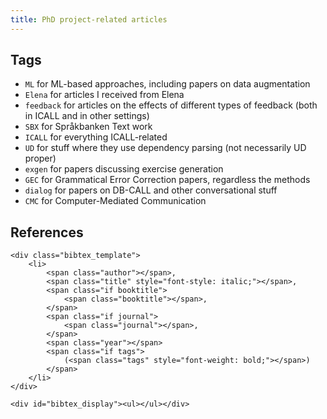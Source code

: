 ```yaml
---
title: PhD project-related articles
---
```


## Tags 
- `ML` for ML-based approaches, including papers on data augmentation
- `Elena` for articles I received from Elena
- `feedback` for articles on the effects of different types of feedback (both in ICALL and in other settings)
- `SBX` for Språkbanken Text work
- `ICALL` for everything ICALL-related
- `UD` for stuff where they use dependency parsing (not necessarily UD proper)
- `exgen` for papers discussing exercise generation
- `GEC` for Grammatical Error Correction papers, regardless the methods
- `dialog` for papers on DB-CALL and other conversational stuff
- `CMC` for Computer-Mediated Communication

## References
<head>
    <script type="text/javascript" src="https://cdn.jsdelivr.net/gh/pcooksey/bibtex-js@1.0.0/src/bibtex_js.min.js"></script>
</head>

<body>
    <bibtex src="phd.bib"></bibtex>

    <div class="bibtex_template">
        <li>
            <span class="author"></span>,
            <span class="title" style="font-style: italic;"></span>,
            <span class="if booktitle">
                <span class="booktitle"></span>,
            </span>
            <span class="if journal">
                <span class="journal"></span>,
            </span>
            <span class="year"></span>
            <span class="if tags">
                (<span class="tags" style="font-weight: bold;"></span>)
            </span>
        </li>
    </div>

    <div id="bibtex_display"><ul></ul></div>
</body>